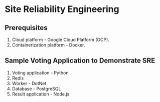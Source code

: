 # Site Reliability Engineering

## Prerequisites
1. Cloud platform - Google Cloud Platform (GCP).
2. Containerization platform - Docker.

## Sample Voting Application to Demonstrate SRE
1. Voting application - Python
2. Redis
3. Worker - DotNet
4. Database - PostgreSQL
5. Result application - Node.js
